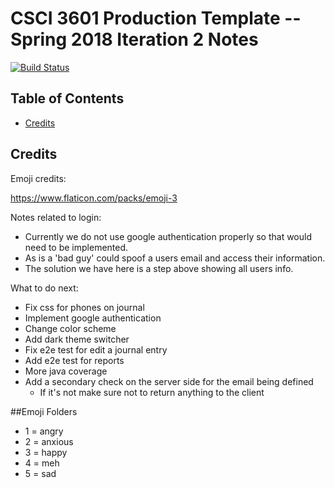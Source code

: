 # CSCI 3601 Production Template -- Spring 2018 Iteration 2 Notes
[![Build Status](https://travis-ci.org/munnsmunns/iteration-2-bed-mia.svg?branch=master)](https://travis-ci.org/munnsmunns/iteration-2-bed-mia)
<!-- TOC depthFrom:1 depthTo:5 withLinks:1 updateOnSave:1 orderedList:0 -->
## Table of Contents
- [Credits](#credits)
<!-- /TOC -->

## Credits

Emoji credits: 

https://www.flaticon.com/packs/emoji-3

Notes related to login:
- Currently we do not use google authentication properly so that would need to be implemented.
- As is a 'bad guy' could spoof a users email and access their information.
- The solution we have here is a step above showing all users info.

What to do next:
- Fix css for phones on journal
- Implement google authentication
- Change color scheme
- Add dark theme switcher
- Fix e2e test for edit a journal entry
- Add e2e test for reports
- More java coverage
- Add a secondary check on the server side for the email being defined
    - If it's not make sure not to return anything to the client

##Emoji Folders
- 1 = angry 
- 2 = anxious
- 3 = happy
- 4 = meh
- 5 = sad
